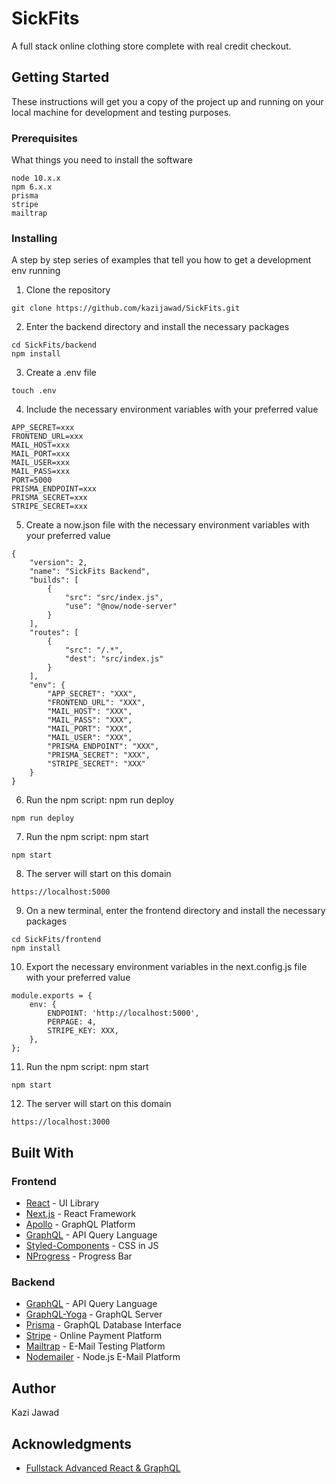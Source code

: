 # SickFits

A full stack online clothing store complete with real credit checkout.

## Getting Started

These instructions will get you a copy of the project up and running on your local machine for development and testing purposes.

### Prerequisites

What things you need to install the software

```
node 10.x.x
npm 6.x.x
prisma
stripe
mailtrap
```

### Installing

A step by step series of examples that tell you how to get a development env running

1. Clone the repository
```
git clone https://github.com/kazijawad/SickFits.git
```

2. Enter the backend directory and install the necessary packages
```
cd SickFits/backend
npm install
```

3. Create a .env file
```
touch .env
```

4. Include the necessary environment variables with your preferred value
```
APP_SECRET=xxx
FRONTEND_URL=xxx
MAIL_HOST=xxx
MAIL_PORT=xxx
MAIL_USER=xxx
MAIL_PASS=xxx
PORT=5000
PRISMA_ENDPOINT=xxx
PRISMA_SECRET=xxx
STRIPE_SECRET=xxx
```

5. Create a now.json file with the necessary environment variables with your preferred value
```
{
	"version": 2,
	"name": "SickFits Backend",
	"builds": [
		{
			"src": "src/index.js",
			"use": "@now/node-server"
		}
	],
	"routes": [
		{
			"src": "/.*",
			"dest": "src/index.js"
		}
	],
	"env": {
		"APP_SECRET": "XXX",
		"FRONTEND_URL": "XXX",
		"MAIL_HOST": "XXX",
		"MAIL_PASS": "XXX",
		"MAIL_PORT": "XXX",
		"MAIL_USER": "XXX",
		"PRISMA_ENDPOINT": "XXX",
		"PRISMA_SECRET": "XXX",
		"STRIPE_SECRET": "XXX"
	}
}
```

6. Run the npm script: npm run deploy
```
npm run deploy
```

7. Run the npm script: npm start
```
npm start
```

8. The server will start on this domain
```
https://localhost:5000
```

9. On a new terminal, enter the frontend directory and install the necessary packages
```
cd SickFits/frontend
npm install
```

10. Export the necessary environment variables in the next.config.js file with your preferred value
```
module.exports = {
	env: {
		ENDPOINT: 'http://localhost:5000',
		PERPAGE: 4,
		STRIPE_KEY: XXX,
	},
};
```

11. Run the npm script: npm start
```
npm start
```

12. The server will start on this domain
```
https://localhost:3000
```

## Built With

### Frontend
* [React](https://reactjs.org/) - UI Library
* [Next.js](https://nextjs.org/) - React Framework
* [Apollo](https://www.apollographql.com/) - GraphQL Platform
* [GraphQL](https://graphql.org) - API Query Language
* [Styled-Components](https://styled-components.com) - CSS in JS
* [NProgress](http://ricostacruz.com/nprogress/) - Progress Bar

### Backend
* [GraphQL](https://graphql.org) - API Query Language
* [GraphQL-Yoga](https://github.com/prisma/graphql-yoga) - GraphQL Server
* [Prisma](http://prisma.io) - GraphQL Database Interface
* [Stripe](https://stripe.com/us) - Online Payment Platform
* [Mailtrap](https://mailtrap.io/) - E-Mail Testing Platform
* [Nodemailer](https://nodemailer.com/about/) - Node.js E-Mail Platform

## Author

Kazi Jawad

## Acknowledgments

* [Fullstack Advanced React & GraphQL](https://advancedreact.com/)
